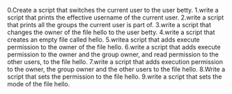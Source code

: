 0.Create a script that switches the current user to the user betty.
1.write a script that prints the effective username of the current user.
2.write a script that prints all the groups the current user is part of.
3.write a script that changes the owner of the file hello to the user betty.
4.write a script that creates an empty file called hello.
5.writea script that adds execute permission to the owner of the file hello.
6.write a script that adds execute permission to the owner and the group owner, and read permission to the other users, to the file hello.
7.write a script that adds execution permission to the owner, the group owner and the other users to the file hello.
8.Write a script that sets the permission to the file hello.
9.write a script that sets the mode of the file hello.
